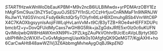 $START$fHzwkWnWoDbEauKPBM+M9v2ncB6lULBIMwdx+yrPDMArzOBY1EzhMgF5mC9ux/3hZY5sCguuOJSES7Yl1nSLrCCzHrfjuvCnRNMaF1n9INRNJWRsJlwYLYdGSVncnLFsdy6kRctdQr5yTOIyfn6tLsHBXDmuhgBSb4VnrWtC6PX4C7KAOXbgsyynlsAojiFiWLqHvLanVvM+t9C/B3yTZB+ROe4wHEFFXDUPcbmcbf2+y+DovQFUidMyCaxs7wGH8G5Rik+jaZgGdxJRfE5xr0lz0c6uKUFNQvIMoljwbQW8HdAWXmXN9PIi+2PZLkgZAuPkVOhhrBUcIEcAVpLBjrtyt36DublPHMn2cWXXf+CvGvMgkpmqjUaxKk0s10AfgfqQK9QeMGT7/KgjAXHI+ho6CarCwAHt848awWZIVj3Z6AbbmgMvheAygOqBJ9kp$END$